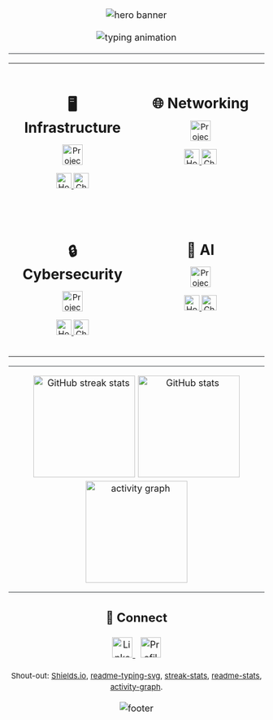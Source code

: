 <!-- ====== README.md - Full code (paste into your profile README) ====== -->

<!-- Wrap everything in a larger base font for readability -->
<div style="font-size:18px; line-height:1.45;">

<!-- ====== HERO BANNER (animated wave) ====== -->
<p align="center">
  <img src="https://capsule-render.vercel.app/api?type=waving&height=260&color=0:00BFFF,100:7CFC00&text=Joshua%20Gonzalez&fontSize=56&fontAlign=50&fontAlignY=35&animation=twinkling" alt="hero banner"/>
</p>

<!-- ====== DYNAMIC TYPING ====== -->
<p align="center" style="margin-top:6px;">
  <img src="https://readme-typing-svg.demolab.com?font=Fira+Code&weight=700&pause=1000&center=true&vCenter=true&width=900&lines=Build+%E2%80%A2+Secure+%E2%80%A2+Automate;Hands-on+Labs+%7C+Guides+%7C+Cheat+Sheets;Infrastructure+%7C+Networking+%7C+Cyber+%7C+AI" alt="typing animation" />
</p>

<hr style="border:none;height:1px;background:#2f3437;margin:18px 0;">

<!-- ========================= QUADRANT LAYOUT (muted, accessible, larger badges) ========================= -->
<table align="center" width="100%" style="max-width:1100px;">
<tr>
<td align="center" width="50%" valign="top" style="padding:22px;">

<h3 style="font-size:28px;margin-bottom:12px;">🖥️ Infrastructure</h3>

<!-- Projects (big, muted navy) -->
<p>
  <a href="https://github.com/JoshG-IT/Infrastructure-AD-DS-Lab" title="Project 1 (repo)">
    <img height="40" src="https://img.shields.io/badge/Project%201-687C9C?style=for-the-badge&labelColor=1F2225" alt="Project 1"/>
  </a>
</p>

<!-- Small section links (muted charcoal, slightly larger) -->
<p style="margin-top:14px;">
  <a href="https://github.com/JoshG-IT/Infrastructure-HowTos" title="Infrastructure How-Tos">
    <img height="30" src="https://img.shields.io/badge/How--Tos-50555B?style=flat&labelColor=1F2225" alt="How-Tos"/>
  </a>
  <a href="https://github.com/JoshG-IT/Infrastructure-Cheat-Sheets" title="Infrastructure Cheat Sheets">
    <img height="30" src="https://img.shields.io/badge/Cheat%20Sheets-50555B?style=flat&labelColor=1F2225" alt="Cheat Sheets"/>
  </a>
</p>

</td>

<td align="center" width="50%" valign="top" style="padding:22px;">

<h3 style="font-size:28px;margin-bottom:12px;">🌐 Networking</h3>

<p>
  <a href="https://github.com/JoshG-IT/Networking-Router-on-a-Stick" title="Project 1 (repo)">
    <img height="40" src="https://img.shields.io/badge/Project 1-5F8D89?style=for-the-badge&labelColor=1F2225" alt="Project 1"/>
  </a>
</p>

<p style="margin-top:14px;">
  <a href="https://github.com/JoshG-IT/Networking-HowTos" title="Networking How-Tos">
    <img height="30" src="https://img.shields.io/badge/How--Tos-50555B?style=flat&labelColor=1F2225" alt="How-Tos"/>
  </a>
  <a href="https://github.com/JoshG-IT/Networking-Cheat-Sheets" title="Networking Cheat Sheets">
    <img height="30" src="https://img.shields.io/badge/Cheat%20Sheets-50555B?style=flat&labelColor=1F2225" alt="Cheat Sheets"/>
  </a>
</p>

</td>
</tr>

<tr>
<td align="center" width="50%" valign="top" style="padding:22px;">

<h3 style="font-size:28px;margin-bottom:12px;">🔒 Cybersecurity</h3>

<p>
  <a href="https://github.com/JoshG-IT/Cyber-Defender-Lab" title="Project 1 (repo)">
    <img height="40" src="https://img.shields.io/badge/Project 1%20-7C6CA8?style=for-the-badge&labelColor=1F2225" alt="Project 1"/>
  </a>
</p>

<p style="margin-top:14px;">
  <a href="https://github.com/JoshG-IT/Cyber-HowTos" title="Cybersecurity How-Tos">
    <img height="30" src="https://img.shields.io/badge/How--Tos-50555B?style=flat&labelColor=1F2225" alt="How-Tos"/>
  </a>
  <a href="https://github.com/JoshG-IT/Cyber-Cheat-Sheets" title="Cybersecurity Cheat Sheets">
    <img height="30" src="https://img.shields.io/badge/Cheat%20Sheets-50555B?style=flat&labelColor=1F2225" alt="Cheat Sheets"/>
  </a>
</p>

</td>

<td align="center" width="50%" valign="top" style="padding:22px;">

<h3 style="font-size:28px;margin-bottom:12px;">🤖 AI</h3>

<p>
  <a href="https://github.com/JoshG-IT/AI-Ticket-Triage" title="Project 1(repo)">
    <img height="40" src="https://img.shields.io/badge/Project 1%20-AE9E63?style=for-the-badge&labelColor=1F2225" alt="Project 1"/>
  </a>
</p>

<p style="margin-top:14px;">
  <a href="https://github.com/JoshG-IT/AI-HowTos" title="AI How-Tos">
    <img height="30" src="https://img.shields.io/badge/How--Tos-50555B?style=flat&labelColor=1F2225" alt="How-Tos"/>
  </a>
  <a href="https://github.com/JoshG-IT/AI-Cheat-Sheets" title="AI Cheat Sheets">
    <img height="30" src="https://img.shields.io/badge/Cheat%20Sheets-50555B?style=flat&labelColor=1F2225" alt="Cheat Sheets"/>
  </a>
</p>

</td>
</tr>
</table>

<hr style="border:none;height:1px;background:#2f3437;margin:18px 0;">

<!-- ========================== LIVE STATS (kept at larger size) ============================ -->
<div align="center" style="margin:16px 0;">
  <img height="200" src="https://streak-stats.demolab.com?user=JoshG-IT&theme=highcontrast&hide_border=true&background=000000" alt="GitHub streak stats"/>
  <img height="200" src="https://github-readme-stats.vercel.app/api?username=JoshG-IT&show_icons=true&theme=radical&hide_border=true&bg_color=000000" alt="GitHub stats"/>
  <img height="200" src="https://github-readme-activity-graph.vercel.app/graph?username=JoshG-IT&theme=react-dark&area=true&hide_border=true&bg_color=000000" alt="activity graph"/>
</div>

<hr style="border:none;height:1px;background:#2f3437;margin:18px 0;">

<!-- ============================ CONNECT (single email badge, no duplicate icons) ============================= -->
<h2 align="center" style="font-size:24px;">🔗 Connect</h2>
<p align="center" style="margin-top:8px;">
  <a href="https://www.linkedin.com/in/gjhi/" title="LinkedIn">
    <img height="40" src="https://img.shields.io/badge/LinkedIn-4A90E2?style=for-the-badge&labelColor=1F2225&logo=linkedin&logoColor=white" alt="LinkedIn"/>
  </a>
  &nbsp;
  <img height="40" src="https://komarev.com/ghpvc/?username=JoshG-IT&style=for-the-badge&color=4a9eff" alt="Profile views"/>
</p>

<!-- ============================ CREDITS (small) ============================= -->
<p align="center" style="margin-top:14px;"><sub>
  Shout-out: <a href="https://shields.io/">Shields.io</a>,
  <a href="https://github.com/DenverCoder1/readme-typing-svg">readme-typing-svg</a>,
  <a href="https://github.com/DenverCoder1/github-readme-streak-stats">streak-stats</a>,
  <a href="https://github.com/anuraghazra/github-readme-stats">readme-stats</a>,
  <a href="https://github.com/Ashutosh00710/github-readme-activity-graph">activity-graph</a>.
</sub></p>

<!-- ====== FOOTER (wave) ====== -->
<p align="center" style="margin-top:18px;">
  <img src="https://capsule-render.vercel.app/api?type=waving&height=160&color=0:7CFC00,100:00BFFF&section=footer" alt="footer"/>
</p>

</div>
